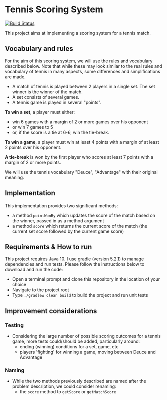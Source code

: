 # Tennis Scoring System

[![Build Status](https://travis-ci.com/ceven/TennisScoring.svg?branch=master)](https://travis-ci.com/ceven/TennisScoring)

This project aims at implementing a scoring system for a tennis match.

## Vocabulary and rules

For the aim of this scoring system, we will use the rules and vocabulary described below. Note that while these may look similar to the real rules and vocabulary of tennis in many aspects, some differences and simplifications are made.
 - A match of tennis is played between 2 players in a single set. The set winner is the winner of the match.
 - A set consists of several games.
 - A tennis game is played in several "points".
 
 **To win a set**, a player must either:
  - win 6 games with a margin of 2 or more games over his opponent
  - or win 7 games to 5
  - or, if the score is a tie at 6-6, win the tie-break.
  
 **To win a game**, a player must win at least 4 points with a margin of at least 2 points over his opponent.
 
 **A tie-break** is won by the first player who scores at least 7 points with a margin of 2 or more points.
 
 We will use the tennis vocabulary "Deuce", "Advantage" with their original meaning.
 
 ## Implementation
 
This implementation provides two significant methods:
 - a method `pointWonBy` which updates the score of the match based on the winner, passed in as a method argument
 - a method `score` which returns the current score of the match (the current set score followed by the current game score)
 
 ## Requirements & How to run
 
 
This project requires Java 10. I use gradle (version 5.2.1) to manage dependencies and run tests. Please follow the instructions below to download and run the code:

 - Open a terminal prompt and clone this repository in the location of your choice
 - Navigate to the project root
 - Type `./gradlew clean build` to build the project and run unit tests
 
 
 ## Improvement considerations
 
 ### Testing
 
 - Considering the large number of possible scoring outcomes for a tennis game, more tests could/should be added, 
 particularly around:
    - ending (winning) conditions for a set, game, etc
    - players 'fighting' for winning a game, moving between Deuce and Advantage
 
 ### Naming
 
 - While the two methods previously described are named after the problem description, we could consider renaming:
    - the `score` method to `getScore` or `getMatchScore`
